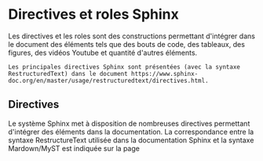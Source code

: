 # Directives et roles Sphinx

Les directives et les roles sont des constructions permettant d'intégrer dans le
document des éléments tels que des bouts de code, des tableaux, des figures, des vidéos Youtube et quantité d'autres éléments.

```{note}
Les principales directives Sphinx sont présentées (avec la syntaxe RestructuredText) dans le document https://www.sphinx-doc.org/en/master/usage/restructuredtext/directives.html.
```

## Directives

Le système Sphinx met à disposition de nombreuses directives permettant
d'intégrer des éléments dans la documentation. La correspondance entre la
syntaxe RestructureText utilisée dans la documentation Sphinx et la syntaxe Mardown/MyST est indiquée sur la page 
